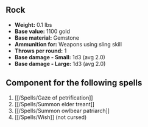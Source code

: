 ## Rock
- **Weight:** 0.1 lbs
- **Base value:** 1100 gold
- **Base material:** Gemstone
- **Ammunition for:** Weapons using sling skill
- **Throws per round:** 1
- **Base damage - Small:** 1d3 (avg 2.0)
- **Base damage - Large:** 1d3 (avg 2.0)

## Component for the following spells

1. [[/Spells/Gaze of petrification]]
2. [[/Spells/Summon elder treant]]
3. [[/Spells/Summon owlbear patriarch]]
4. [[/Spells/Wish]] (not cursed)
